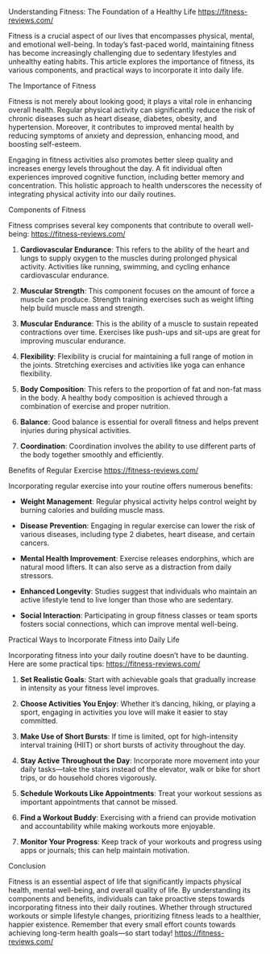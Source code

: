 
Understanding Fitness: The Foundation of a Healthy Life
https://fitness-reviews.com/

Fitness is a crucial aspect of our lives that encompasses physical, mental, and emotional well-being. In today’s fast-paced world, maintaining fitness has become increasingly challenging due to sedentary lifestyles and unhealthy eating habits. This article explores the importance of fitness, its various components, and practical ways to incorporate it into daily life.

The Importance of Fitness

Fitness is not merely about looking good; it plays a vital role in enhancing overall health. Regular physical activity can significantly reduce the risk of chronic diseases such as heart disease, diabetes, obesity, and hypertension. Moreover, it contributes to improved mental health by reducing symptoms of anxiety and depression, enhancing mood, and boosting self-esteem.

Engaging in fitness activities also promotes better sleep quality and increases energy levels throughout the day. A fit individual often experiences improved cognitive function, including better memory and concentration. This holistic approach to health underscores the necessity of integrating physical activity into our daily routines.

 Components of Fitness

Fitness comprises several key components that contribute to overall well-being:
https://fitness-reviews.com/

1. **Cardiovascular Endurance**: This refers to the ability of the heart and lungs to supply oxygen to the muscles during prolonged physical activity. Activities like running, swimming, and cycling enhance cardiovascular endurance.

2. **Muscular Strength**: This component focuses on the amount of force a muscle can produce. Strength training exercises such as weight lifting help build muscle mass and strength.

3. **Muscular Endurance**: This is the ability of a muscle to sustain repeated contractions over time. Exercises like push-ups and sit-ups are great for improving muscular endurance.

4. **Flexibility**: Flexibility is crucial for maintaining a full range of motion in the joints. Stretching exercises and activities like yoga can enhance flexibility.

5. **Body Composition**: This refers to the proportion of fat and non-fat mass in the body. A healthy body composition is achieved through a combination of exercise and proper nutrition.

6. **Balance**: Good balance is essential for overall fitness and helps prevent injuries during physical activities.

7. **Coordination**: Coordination involves the ability to use different parts of the body together smoothly and efficiently.

Benefits of Regular Exercise
https://fitness-reviews.com/

Incorporating regular exercise into your routine offers numerous benefits:

- **Weight Management**: Regular physical activity helps control weight by burning calories and building muscle mass.
  
- **Disease Prevention**: Engaging in regular exercise can lower the risk of various diseases, including type 2 diabetes, heart disease, and certain cancers.

- **Mental Health Improvement**: Exercise releases endorphins, which are natural mood lifters. It can also serve as a distraction from daily stressors.

- **Enhanced Longevity**: Studies suggest that individuals who maintain an active lifestyle tend to live longer than those who are sedentary.

- **Social Interaction**: Participating in group fitness classes or team sports fosters social connections, which can improve mental well-being.

 Practical Ways to Incorporate Fitness into Daily Life

Incorporating fitness into your daily routine doesn’t have to be daunting. Here are some practical tips:
https://fitness-reviews.com/

1. **Set Realistic Goals**: Start with achievable goals that gradually increase in intensity as your fitness level improves.

2. **Choose Activities You Enjoy**: Whether it’s dancing, hiking, or playing a sport, engaging in activities you love will make it easier to stay committed.

3. **Make Use of Short Bursts**: If time is limited, opt for high-intensity interval training (HIIT) or short bursts of activity throughout the day.

4. **Stay Active Throughout the Day**: Incorporate more movement into your daily tasks—take the stairs instead of the elevator, walk or bike for short trips, or do household chores vigorously.

5. **Schedule Workouts Like Appointments**: Treat your workout sessions as important appointments that cannot be missed.

6. **Find a Workout Buddy**: Exercising with a friend can provide motivation and accountability while making workouts more enjoyable.

7. **Monitor Your Progress**: Keep track of your workouts and progress using apps or journals; this can help maintain motivation.

 Conclusion

Fitness is an essential aspect of life that significantly impacts physical health, mental well-being, and overall quality of life. By understanding its components and benefits, individuals can take proactive steps towards incorporating fitness into their daily routines. Whether through structured workouts or simple lifestyle changes, prioritizing fitness leads to a healthier, happier existence. Remember that every small effort counts towards achieving long-term health goals—so start today!
https://fitness-reviews.com/
